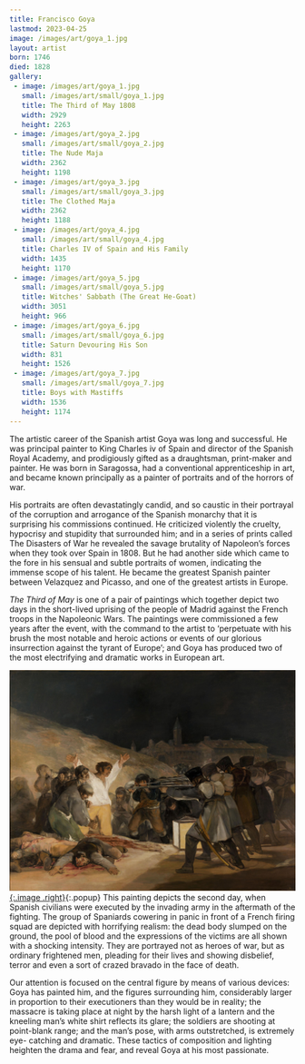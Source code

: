 ```yaml
---
title: Francisco Goya
lastmod: 2023-04-25
image: /images/art/goya_1.jpg
layout: artist
born: 1746
died: 1828
gallery:
 - image: /images/art/goya_1.jpg
   small: /images/art/small/goya_1.jpg
   title: The Third of May 1808
   width: 2929
   height: 2263
 - image: /images/art/goya_2.jpg
   small: /images/art/small/goya_2.jpg
   title: The Nude Maja
   width: 2362
   height: 1198
 - image: /images/art/goya_3.jpg
   small: /images/art/small/goya_3.jpg
   title: The Clothed Maja
   width: 2362
   height: 1188
 - image: /images/art/goya_4.jpg
   small: /images/art/small/goya_4.jpg
   title: Charles IV of Spain and His Family
   width: 1435
   height: 1170
 - image: /images/art/goya_5.jpg
   small: /images/art/small/goya_5.jpg
   title: Witches' Sabbath (The Great He-Goat)
   width: 3051
   height: 966
 - image: /images/art/goya_6.jpg
   small: /images/art/small/goya_6.jpg
   title: Saturn Devouring His Son
   width: 831
   height: 1526
 - image: /images/art/goya_7.jpg
   small: /images/art/small/goya_7.jpg
   title: Boys with Mastiffs
   width: 1536
   height: 1174
---
```


The artistic career of the Spanish artist Goya was long and successful. He was
principal painter to King Charles iv of Spain and director of the Spanish Royal
Academy, and prodigiously gifted as a draughtsman, print-maker and painter.  He
was born in Saragossa, had a conventional apprenticeship in art, and became
known principally as a painter of portraits and of the horrors of war.

His portraits are often devastatingly candid, and so caustic in their portrayal
of the corruption and arrogance of the Spanish monarchy that it is surprising
his commissions continued. He criticized violently the cruelty, hypocrisy and
stupidity that surrounded him; and in a series of prints called The Disasters
of War he revealed the savage brutality of Napoleon’s forces when they took
over Spain in 1808. But he had another side which came to the fore in his
sensual and subtle portraits of women, indicating the immense scope of his
talent. He became the greatest Spanish painter between Velazquez and Picasso,
and one of the greatest artists in Europe.

_The Third of May_ is one of a pair of paintings which together depict two days
in the short-lived uprising of the people of Madrid against the French troops in
the Napoleonic Wars. The paintings were commissioned a few years after the
event, with the command to the artist to ‘perpetuate with his brush the most
notable and heroic actions or events of our glorious insurrection against the
tyrant of Europe’; and Goya has produced two of the most electrifying and
dramatic works in European art.

[![The Third of May 1808](/images/art/goya_1.jpg){:.image .right}](/images/art/goya_1.jpg){:.popup}
This painting depicts the second day, when Spanish civilians were executed by
the invading army in the aftermath of the fighting. The group of Spaniards
cowering in panic in front of a French firing squad are depicted with
horrifying realism: the dead body slumped on the ground, the pool of blood and
the expressions of the victims are all shown with a shocking intensity. They
are portrayed not as heroes of war, but as ordinary frightened men, pleading
for their lives and showing disbelief, terror and even a sort of crazed bravado
in the face of death.

Our attention is focused on the central figure by means of various devices:
Goya has painted him, and the figures surrounding him, considerably larger in
proportion to their executioners than they would be in reality; the massacre is
taking place at night by the harsh light of a lantern and the kneeling man’s
white shirt reflects its glare; the soldiers are shooting at point-blank range;
and the man’s pose, with arms outstretched, is extremely eye- catching and
dramatic. These tactics of composition and lighting heighten the drama and
fear, and reveal Goya at his most passionate.

